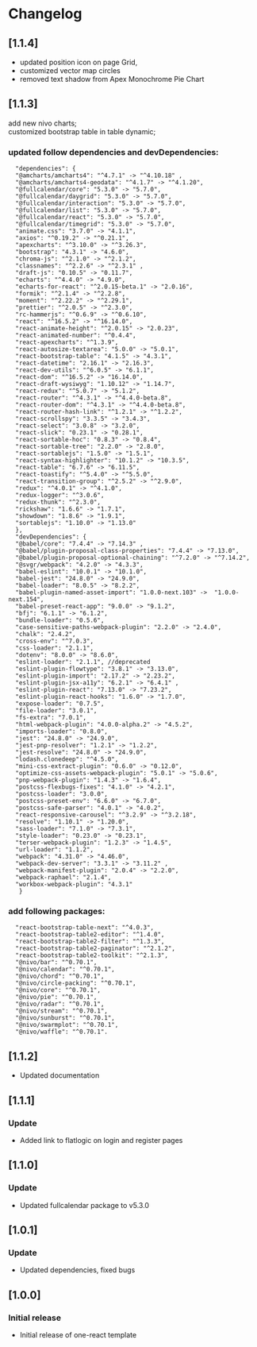 # Changelog
## [1.1.4] 
- updated position icon on page Grid, 
- customized vector map circles
- removed text shadow from Apex Monochrome Pie Chart

## [1.1.3]
add new nivo charts;  
customized bootstrap table in table dynamic;

### updated follow dependencies and devDependencies:
      "dependencies": {
      "@amcharts/amcharts4": "^4.7.1" -> "^4.10.18" ,
      "@amcharts/amcharts4-geodata": "^4.1.7" -> "^4.1.20",
      "@fullcalendar/core": "5.3.0" -> "5.7.0",
      "@fullcalendar/daygrid": "5.3.0" -> "5.7.0",
      "@fullcalendar/interaction": "5.3.0" -> "5.7.0",
      "@fullcalendar/list": "5.3.0" -> "5.7.0",
      "@fullcalendar/react": "5.3.0" -> "5.7.0",
      "@fullcalendar/timegrid": "5.3.0" -> "5.7.0",
      "animate.css": "3.7.0" -> "4.1.1",
      "axios": "^0.19.2" -> "^0.21.1",
      "apexcharts": "^3.10.0" -> "^3.26.3",
      "bootstrap": "4.3.1" -> "4.6.0",
      "chroma-js": "^2.1.0" -> "^2.1.2",
      "classnames": "^2.2.6" -> "^2.3.1" ,
      "draft-js": "0.10.5" -> "0.11.7",
      "echarts": "^4.4.0" -> "4.9.0",
      "echarts-for-react": "^2.0.15-beta.1" -> "2.0.16",
      "formik": "^2.1.4" -> "^2.2.8",
      "moment": "^2.22.2" -> "^2.29.1",
      "prettier": "^2.0.5" -> "^2.3.0",
      "rc-hammerjs": "^0.6.9" -> "^0.6.10",
      "react": "^16.5.2" -> "^16.14.0",
      "react-animate-height": "^2.0.15" -> "2.0.23",
      "react-animated-number": "^0.4.4",
      "react-apexcharts": "^1.3.9",
      "react-autosize-textarea": "5.0.0" -> "5.0.1",
      "react-bootstrap-table": "4.1.5" -> "4.3.1",
      "react-datetime": "2.16.1" -> "2.16.3",
      "react-dev-utils": "^6.0.5" -> "6.1.1",
      "react-dom": "^16.5.2" -> "16.14.0",
      "react-draft-wysiwyg": "1.10.12" -> "1.14.7",
      "react-redux": "^5.0.7" -> "5.1.2",
      "react-router": "^4.3.1" -> "^4.4.0-beta.8",
      "react-router-dom": "^4.3.1" -> "^4.4.0-beta.8",
      "react-router-hash-link": "^1.2.1" -> "^1.2.2",
      "react-scrollspy": "3.3.5" -> "3.4.3",
      "react-select": "3.0.8" -> "3.2.0",
      "react-slick": "0.23.1" -> "0.28.1",
      "react-sortable-hoc": "0.8.3" -> "0.8.4",
      "react-sortable-tree": "2.2.0" -> "2.8.0",
      "react-sortablejs": "1.5.0" -> "1.5.1",
      "react-syntax-highlighter": "10.1.2" -> "10.3.5",
      "react-table": "6.7.6" -> "6.11.5",
      "react-toastify": "^5.4.0" -> "^5.5.0",
      "react-transition-group": "^2.5.2" -> "^2.9.0",
      "redux": "^4.0.1" -> "^4.1.0",
      "redux-logger": "^3.0.6",
      "redux-thunk": "^2.3.0",
      "rickshaw": "1.6.6" -> "1.7.1",
      "showdown": "1.8.6" -> "1.9.1",
      "sortablejs": "1.10.0" -> "1.13.0"
      },
      "devDependencies": {
      "@babel/core": "7.4.4" -> "7.14.3" ,
      "@babel/plugin-proposal-class-properties": "7.4.4" -> "7.13.0",
      "@babel/plugin-proposal-optional-chaining": "^7.2.0" -> "^7.14.2",
      "@svgr/webpack": "4.2.0" -> "4.3.3",
      "babel-eslint": "10.0.1" -> "10.1.0",
      "babel-jest": "24.8.0" -> "24.9.0",
      "babel-loader": "8.0.5" -> "8.2.2",
      "babel-plugin-named-asset-import": "1.0.0-next.103" ->  "1.0.0-next.154",
      "babel-preset-react-app": "9.0.0" -> "9.1.2",
      "bfj": "6.1.1" -> "6.1.2",
      "bundle-loader": "0.5.6",
      "case-sensitive-paths-webpack-plugin": "2.2.0" -> "2.4.0",
      "chalk": "2.4.2",
      "cross-env": "^7.0.3",
      "css-loader": "2.1.1",
      "dotenv": "8.0.0" -> "8.6.0",
      "eslint-loader": "2.1.1", //deprecated
      "eslint-plugin-flowtype": "3.8.1" -> "3.13.0",
      "eslint-plugin-import": "2.17.2" -> "2.23.2",
      "eslint-plugin-jsx-a11y": "6.2.1" -> "6.4.1" ,
      "eslint-plugin-react": "7.13.0" -> "7.23.2",
      "eslint-plugin-react-hooks": "1.6.0" -> "1.7.0",
      "expose-loader": "0.7.5",
      "file-loader": "3.0.1",
      "fs-extra": "7.0.1",
      "html-webpack-plugin": "4.0.0-alpha.2" -> "4.5.2",
      "imports-loader": "0.8.0",
      "jest": "24.8.0" -> "24.9.0",
      "jest-pnp-resolver": "1.2.1" -> "1.2.2",
      "jest-resolve": "24.8.0" -> "24.9.0",
      "lodash.clonedeep": "^4.5.0",
      "mini-css-extract-plugin": "0.6.0" -> "0.12.0",
      "optimize-css-assets-webpack-plugin": "5.0.1" -> "5.0.6",
      "pnp-webpack-plugin": "1.4.3" -> "1.6.4",
      "postcss-flexbugs-fixes": "4.1.0" -> "4.2.1",
      "postcss-loader": "3.0.0",
      "postcss-preset-env": "6.6.0" -> "6.7.0",
      "postcss-safe-parser": "4.0.1" -> "4.0.2",
      "react-responsive-carousel": "^3.2.9" -> "^3.2.18",
      "resolve": "1.10.1" -> "1.20.0",
      "sass-loader": "7.1.0" -> "7.3.1",
      "style-loader": "0.23.0" -> "0.23.1",
      "terser-webpack-plugin": "1.2.3" -> "1.4.5",
      "url-loader": "1.1.2",
      "webpack": "4.31.0" -> "4.46.0",
      "webpack-dev-server": "3.3.1" -> "3.11.2" ,
      "webpack-manifest-plugin": "2.0.4" -> "2.2.0",
      "webpack-raphael": "2.1.4",
      "workbox-webpack-plugin": "4.3.1"
       }
### add following packages:
      "react-bootstrap-table-next": "^4.0.3",
      "react-bootstrap-table2-editor": "^1.4.0",
      "react-bootstrap-table2-filter": "^1.3.3",
      "react-bootstrap-table2-paginator": "^2.1.2",
      "react-bootstrap-table2-toolkit": "^2.1.3",
      "@nivo/bar": "^0.70.1",
      "@nivo/calendar": "^0.70.1",
      "@nivo/chord": "^0.70.1",
      "@nivo/circle-packing": "^0.70.1",
      "@nivo/core": "^0.70.1",
      "@nivo/pie": "^0.70.1",
      "@nivo/radar": "^0.70.1",
      "@nivo/stream": "^0.70.1",
      "@nivo/sunburst": "^0.70.1",
      "@nivo/swarmplot": "^0.70.1",
      "@nivo/waffle": "^0.70.1".

## [1.1.2]

- Updated documentation

## [1.1.1]

### Update

- Added link to flatlogic on login and register pages

## [1.1.0]

### Update

- Updated fullcalendar package to v5.3.0

## [1.0.1]

### Update

- Updated dependencies, fixed bugs

## [1.0.0]

### Initial release

- Initial release of one-react template
